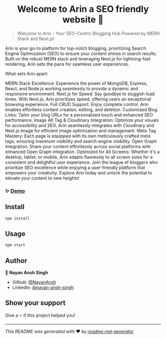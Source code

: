 <h1 align="center">Welcome to Arin a SEO friendly website 👋</h1>
<p>
</p>

>Welcome to Arin - Your SEO-Centric Blogging Hub Powered by MERN Stack and Next.js!

Arin is your go-to platform for top-notch blogging, prioritizing Search Engine Optimization (SEO) to ensure your content shines in search results. Built on the robust MERN stack and leveraging Next.js for lightning-fast rendering, Arin sets the pace for seamless user experiences.

What sets Arin apart:

MERN Stack Excellence: Experience the power of MongoDB, Express, React, and Node.js working seamlessly to provide a dynamic and responsive environment.
Next.js for Speed: Say goodbye to sluggish load times. With Next.js, Arin prioritizes speed, offering users an exceptional browsing experience.
Full CRUD Support: Enjoy complete control. Arin enables effortless content creation, editing, and deletion.
Customized Blog Links: Tailor your blog URLs for a personalized touch and enhanced SEO performance.
Image Alt Tag & Cloudinary Integration: Optimize your visuals for accessibility and SEO. Arin seamlessly integrates with Cloudinary and Next.js Image for efficient image optimization and management.
Meta Tag Mastery: Each page is equipped with its own meticulously crafted meta tags, ensuring maximum visibility and search engine visibility.
Open Graph Integration: Share your content effortlessly across social platforms with enhanced Open Graph integration.
Optimized for All Screens: Whether it's a desktop, tablet, or mobile, Arin adapts flawlessly to all screen sizes for a consistent and delightful user experience.
Join the league of bloggers who prioritize SEO excellence while enjoying a user-friendly platform that empowers your creativity. Explore Arin today and unlock the potential to elevate your content to new heights!

### ✨ [Demo](https://aarin.netlify.app/)

## Install

```sh
npm install
```

## Usage

```sh
npm start
```

## Author

👤 **Nayan Ansh Singh**

* Github: [@NayanAnsh](https://github.com/NayanAnsh)
* LinkedIn: [@nayan-ansh-singh](https://linkedin.com/in/nayan-ansh-singh)

## Show your support

Give a ⭐️ if this project helped you!

***
_This README was generated with ❤️ by [readme-md-generator](https://github.com/kefranabg/readme-md-generator)_
